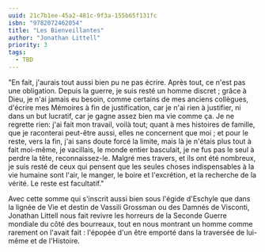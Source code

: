 ```yaml
---
uuid: 21c7b1ee-45a2-481c-9f3a-155b65f131fc
isbn: "9782072462054"
title: "Les Bienveillantes"
author: "Jonathan Littell"
priority: 3
tags:
  - TBD
---
```


"En fait, j'aurais tout aussi bien pu ne pas écrire. Après tout, ce n'est pas une obligation. Depuis la guerre, je suis resté un homme discret ; grâce à Dieu, je n'ai jamais eu besoin, comme certains de mes anciens collègues, d'écrire mes Mémoires à fin de justification, car je n'ai rien à justifier, ni dans un but lucratif, car je gagne assez bien ma vie comme ça. Je ne regrette rien: j'ai fait mon travail, voilà tout; quant à mes histoires de famille, que je raconterai peut-être aussi, elles ne concernent que moi ; et pour le reste, vers la fin, j'ai sans doute forcé la limite, mais là je n'étais plus tout à fait moi-même, je vacillais, le monde entier basculait, je ne fus pas le seul à perdre la tête, reconnaissez-le. Malgré mes travers, et ils ont été nombreux, je suis resté de ceux qui pensent que les seules choses indispensables à la vie humaine sont l'air, le manger, le boire et l'excrétion, et la recherche de la vérité. Le reste est facultatif."

Avec cette somme qui s'inscrit aussi bien sous l'égide d'Eschyle que dans la lignée de Vie et destin de Vassili Grossman ou des Damnés de Visconti, Jonathan Littell nous fait revivre les horreurs de la Seconde Guerre mondiale du côté des bourreaux, tout en nous montrant un homme comme rarement on l'avait fait : l'épopée d'un être emporté dans la traversée de lui-même et de l'Histoire.
